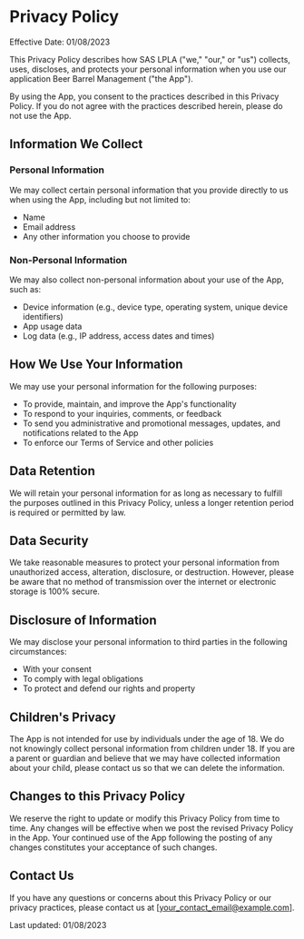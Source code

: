 
# Privacy Policy

Effective Date: 01/08/2023

This Privacy Policy describes how SAS LPLA ("we," "our," or "us") collects, uses, discloses, and protects your personal information when you use our application Beer Barrel Management ("the App").

By using the App, you consent to the practices described in this Privacy Policy. If you do not agree with the practices described herein, please do not use the App.

## Information We Collect

### Personal Information

We may collect certain personal information that you provide directly to us when using the App, including but not limited to:

- Name
- Email address
- Any other information you choose to provide

### Non-Personal Information

We may also collect non-personal information about your use of the App, such as:

- Device information (e.g., device type, operating system, unique device identifiers)
- App usage data
- Log data (e.g., IP address, access dates and times)

## How We Use Your Information

We may use your personal information for the following purposes:

- To provide, maintain, and improve the App's functionality
- To respond to your inquiries, comments, or feedback
- To send you administrative and promotional messages, updates, and notifications related to the App
- To enforce our Terms of Service and other policies

## Data Retention

We will retain your personal information for as long as necessary to fulfill the purposes outlined in this Privacy Policy, unless a longer retention period is required or permitted by law.

## Data Security

We take reasonable measures to protect your personal information from unauthorized access, alteration, disclosure, or destruction. However, please be aware that no method of transmission over the internet or electronic storage is 100% secure.

## Disclosure of Information

We may disclose your personal information to third parties in the following circumstances:

- With your consent
- To comply with legal obligations
- To protect and defend our rights and property

## Children's Privacy

The App is not intended for use by individuals under the age of 18. We do not knowingly collect personal information from children under 18. If you are a parent or guardian and believe that we may have collected information about your child, please contact us so that we can delete the information.

## Changes to this Privacy Policy

We reserve the right to update or modify this Privacy Policy from time to time. Any changes will be effective when we post the revised Privacy Policy in the App. Your continued use of the App following the posting of any changes constitutes your acceptance of such changes.

## Contact Us

If you have any questions or concerns about this Privacy Policy or our privacy practices, please contact us at [your_contact_email@example.com].

Last updated: 01/08/2023
